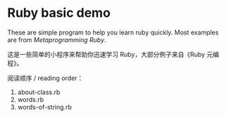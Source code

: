 # Ruby basic demo

These are simple program to help you learn ruby quickly. Most examples are from *Metaprogramming Ruby*.

这是一些简单的小程序来帮助你迅速学习 Ruby，大部分例子来自《Ruby 元编程》。

阅读顺序 / reading order：

1. about-class.rb
2. words.rb
3. words-of-string.rb
